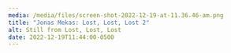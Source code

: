 ```yaml
---
media: /media/files/screen-shot-2022-12-19-at-11.36.46-am.png
title: "Jonas Mekas: Lost, Lost, Lost 2"
alt: Still from Lost, Lost, Lost
date: 2022-12-19T11:44:00-0500
---
```

